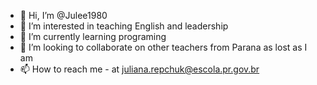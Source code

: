 - 👋 Hi, I’m @Julee1980
- 👀 I’m interested in teaching English and leadership
- 🌱 I’m currently learning programing
- 💞️ I’m looking to collaborate on other teachers from Parana as lost as I am 
- 📫 How to reach me - at juliana.repchuk@escola.pr.gov.br

<!---
Julee1980/Julee1980 is a ✨ special ✨ repository because its `README.md` (this file) appears on your GitHub profile.
You can click the Preview link to take a look at your changes.
--->
